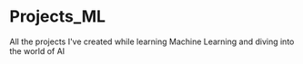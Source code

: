 # Projects_ML
All the projects I've created while learning Machine Learning and diving into the world of AI
